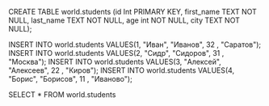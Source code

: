 CREATE TABLE world.students (id Int PRIMARY KEY, first_name TEXT NOT NULL, last_name TEXT NOT NULL, age int NOT NULL, city TEXT NOT NULL); 

INSERT INTO world.students VALUES(1, "Иван", "Иванов", 32 , "Саратов");
INSERT INTO world.students VALUES(2, "Сидр", "Сидоров", 31 , "Москва");
INSERT INTO world.students VALUES(3, "Алексей", "Алексеев", 22 , "Киров");
INSERT INTO world.students VALUES(4, "Борис", "Борисов", 11 , "Иваново");

SELECT * FROM world.students
